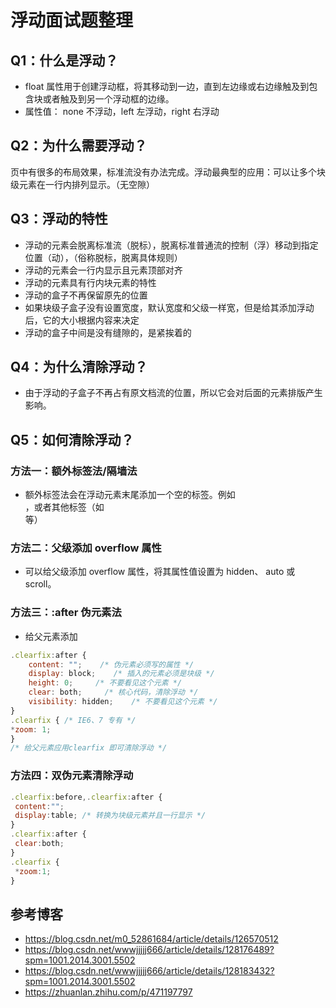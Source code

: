 # 浮动面试题整理
## Q1：什么是浮动？
- float 属性用于创建浮动框，将其移动到一边，直到左边缘或右边缘触及到包含块或者触及到另一个浮动框的边缘。
- 属性值： none 不浮动，left 左浮动，right 右浮动
## Q2：为什么需要浮动？
页中有很多的布局效果，标准流没有办法完成。浮动最典型的应用：可以让多个块级元素在一行内排列显示。（无空隙）
## Q3：浮动的特性
- 浮动的元素会脱离标准流（脱标），脱离标准普通流的控制（浮）移动到指定位置（动），（俗称脱标，脱离具体规则）
- 浮动的元素会一行内显示且元素顶部对齐
- 浮动的元素具有行内块元素的特性
- 浮动的盒子不再保留原先的位置
- 如果块级子盒子没有设置宽度，默认宽度和父级一样宽，但是给其添加浮动后，它的大小根据内容来决定
- 浮动的盒子中间是没有缝隙的，是紧挨着的

## Q4：为什么清除浮动？
- 由于浮动的子盒子不再占有原文档流的位置，所以它会对后面的元素排版产生影响。

## Q5：如何清除浮动？
### 方法一：额外标签法/隔墙法
- 额外标签法会在浮动元素末尾添加一个空的标签。例如 <div style="clear: both"></div>，或者其他标签（如 <br /> 等）
### 方法二：父级添加 overflow 属性
- 可以给父级添加 overflow 属性，将其属性值设置为 hidden、 auto 或 scroll。
### 方法三：:after 伪元素法
- 给父元素添加
```javascript
.clearfix:after {
    content: "";    /* 伪元素必须写的属性 */
    display: block;    /* 插入的元素必须是块级 */
    height: 0;     /* 不要看见这个元素 */
    clear: both;     /* 核心代码，清除浮动 */
    visibility: hidden;    /* 不要看见这个元素 */
}
.clearfix { /* IE6、7 专有 */
*zoom: 1;
}
/* 给父元素应用clearfix 即可清除浮动 */
```
### 方法四：双伪元素清除浮动
```javascript
.clearfix:before,.clearfix:after {
 content:"";
 display:table; /* 转换为块级元素并且一行显示 */
}
.clearfix:after {
 clear:both;
}
.clearfix {
 *zoom:1;
}
```

## 参考博客
- https://blog.csdn.net/m0_52861684/article/details/126570512
- https://blog.csdn.net/wwwjjjjj666/article/details/128176489?spm=1001.2014.3001.5502
- https://blog.csdn.net/wwwjjjjj666/article/details/128183432?spm=1001.2014.3001.5502
- https://zhuanlan.zhihu.com/p/471197797